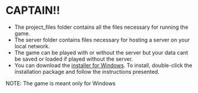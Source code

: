 # CAPTAIN!!

- The project_files folder contains all the files necessary for running the game.
- The server folder contains files necessary for hosting a server on your local network.
- The game can be played with or without the server but your data cant be saved or loaded if played without the server.
- You can download the [installer for Windows](https://github.com/jovanzac/Captain/releases). To install, double-click the installation package and follow the instructions    presented.

NOTE: The game is meant only for Windows
